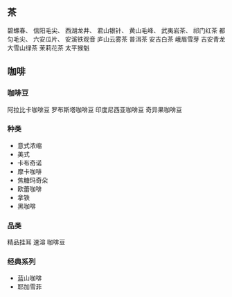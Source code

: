 ## 茶

碧螺春、
信阳毛尖、
西湖龙井、
君山银针、
黄山毛峰、
武夷岩茶、
祁门红茶
都匀毛尖、
六安瓜片、
安溪铁观音
庐山云雾茶
普洱茶
安吉白茶
峨眉雪芽
吉安青龙
大雪山绿茶
茉莉花茶
太平猴魁

## 咖啡

### 咖啡豆
阿拉比卡咖啡豆
罗布斯塔咖啡豆
印度尼西亚咖啡豆
奇异果咖啡豆
### 种类

- 意式浓缩
- 美式
- 卡布奇诺
- 摩卡咖啡
- 焦糖玛奇朵
- 欧蕾咖啡
- 拿铁
- 黑咖啡

### 品类

精品挂耳
速溶
咖啡豆

### 经典系列
- 蓝山咖啡
- 耶加雪菲